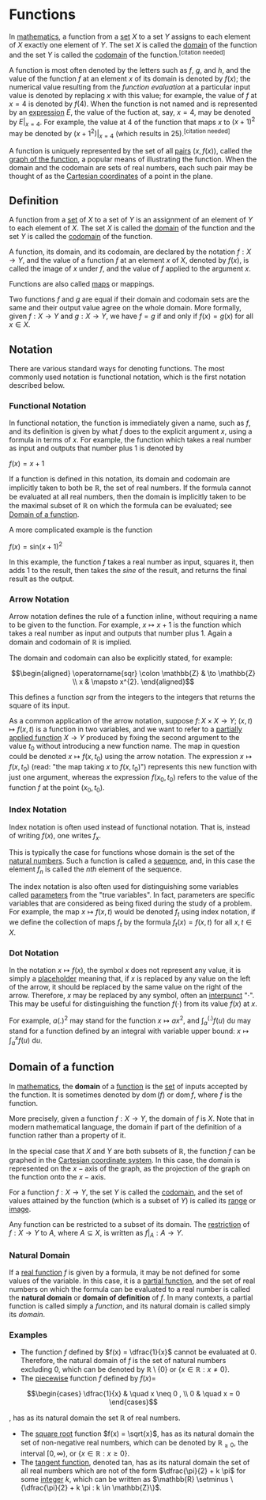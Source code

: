# Functions

In [mathematics](https://en.wikipedia.org/wiki/Mathematics), a function from a [set](https://en.wikipedia.org/wiki/Set_(mathematics)) $X$ to a set $Y$ assigns to each element of $X$ exactly one element of $Y$. The set $X$ is called the [domain](https://en.wikipedia.org/wiki/Domain_of_a_function) of the function and the set $Y$ is called the [codomain](https://en.wikipedia.org/wiki/Codomain) of the $\mathrm{function.}^\mathrm{[citation\ needed]}$

A function is most often denoted by the letters such as $f$, $g$, and $h$, and the value of the function $f$ at an element $x$ of its domain is denoted by $f(x)$; the numerical value resulting from the _function evaluation_ at a particular input value is denoted by replacing $x$ with this value; for example, the value of $f$ at $x=4$ is denoted by $f(4)$. When the function is not named and is represented by an [expression](https://en.wikipedia.org/wiki/Expression_(mathematics)) $E$, the value of the fuction at, say, $x=4$, may be denoted by $E\vert_{x=4}$. For example, the value at $4$ of the function that maps $x$ to $(x+1)^2$ may be denoted by $(x+1^2)\vert_{x=4}$ $\mathrm{(which\ results\ in\ 25).}^\mathrm{[citation\ needed]}$

A function is uniquely represented by the set of all [pairs](https://en.wikipedia.org/wiki/Pair_(mathematics)) $(x, f(x))$, called the [graph of the function](https://en.wikipedia.org/wiki/Graph_of_a_function), a popular means of illustrating the function. When the domain and the codomain are sets of real numbers, each such pair may be thought of as the [Cartesian coordinates](https://en.wikipedia.org/wiki/Cartesian_coordinates) of a point in the plane.

## Definition

A function from a [set](https://en.wikipedia.org/wiki/Set_(mathematics)) of $X$ to a set of $Y$ is an assignment of an element of $Y$ to each element of $X$. The set $X$ is called the [domain](https://en.wikipedia.org/wiki/Domain_of_a_function) of the function and the set $Y$ is called the [codomain](https://en.wikipedia.org/wiki/Codomain) of the function.

A function, its domain, and its codomain, are declared by the notation $f:X \to Y$, and the value of a function $f$ at an element $x$ of $X$, denoted by $f(x)$, is called the image of $x$ under $f$, and the value of $f$ applied to the argument $x$.

Functions are also called [maps](https://en.wikipedia.org/wiki/Map_(mathematics)) or mappings.

Two functions $f$ and $g$ are equal if their domain and codomain sets are the same and their output value agree on the whole domain. More formally, given $f:X \to Y$ and $g:X \to Y$, we have $f = g$ if and only if $f(x)=g(x)$ for all $x \in X$.

## Notation

There are various standard ways for denoting functions. The most commonly used notation is functional notation, which is the first notation described below.

### __Functional Notation__

In functional notation, the function is immediately given a name, such as $f$, and its definition is given by what $f$ does to the explicit argument $x$, using a formula in terms of $x$. For example, the function which takes a real number as input and outputs that number plus $1$ is denoted by

$f(x) = x+1$

If a function is defined in this notation, its domain and codomain are implicitly taken to both be $\mathbb{R}$, the set of real numbers. If the formula cannot be evaluated at all real numbers, then the domain is implicitly taken to be the maximal subset of $\mathbb{R}$ on which the formula can be evaluated; see [Domain of a function](https://en.wikipedia.org/wiki/Domain_of_a_function).

A more complicated example is the function

$f(x)= \mathrm{sin}(x+1)^2$

In this example, the function $f$ takes a real number as input, squares it, then adds $1$ to the result, then takes the $sine$ of the result, and returns the final result as the output.

### __Arrow Notation__

Arrow notation defines the rule of a function inline, without requiring a name to be given to the function. For example, $x \mapsto x+1$ is the function which takes a real number as input and outputs that number plus $1$. Again a domain and codomain of $\mathbb{R}$ is implied.

The domain and codomain can also be explicitly stated, for example:

```math
\begin{aligned}
\operatorname{sqr} \colon \mathbb{Z} & \to \mathbb{Z} \\
x & \mapsto x^{2}.
\end{aligned}
```

This defines a function $sqr$ from the integers to the integers that returns the square of its input.

As a common application of the arrow notation, suppose $f \colon X \times X \to Y; \;(x,t) \mapsto f(x,t)$ is a function in two variables, and we want to refer to a [partially applied function](https://en.wikipedia.org/wiki/Partial_application) $X \to Y$ produced by fixing the second argument to the value $t_{0}$ without introducing a new function name. The map in question could be denoted $x \mapsto f(x,t_{0})$ using the arrow notation. The expression $x \mapsto f(x,t_{0})$ (read: "the map taking $x$ to $f(x, t_{0})$") represents this new function with just one argument, whereas the expression $f(x_{0}, t_{0})$ refers to the value of the function $f$ at the point $(x_{0}, t_{0})$.

### __Index Notation__

Index notation is often used instead of functional notation. That is, instead of writing $f(x)$, one writes $f_{x}$.

This is typically the case for functions whose domain is the set of the [natural numbers](https://en.wikipedia.org/wiki/Natural_number). Such a function is called a [sequence](https://en.wikipedia.org/wiki/Sequence_(mathematics)), and, in this case the element $f_{n}$ is called the $nth$ element of the sequence.

The index notation is also often used for distinguishing some variables called [parameters](https://en.wikipedia.org/wiki/Parameter) from the "true variables". In fact, parameters are specific variables that are considered as being fixed during the study of a problem. For example, the map $x \mapsto f(x,t)$ would be denoted $f_{t}$ using index notation, if we define the collection of maps $f_{t}$ by the formula $f_{t}(x)=f(x, t)$ for all $x, t \in X$.

### __Dot Notation__

In the notation $x \mapsto f(x)$, the symbol $x$ does not represent any value, it is simply a [placeholder](https://en.wikipedia.org/wiki/Placeholder_name) meaning that, if $x$ is replaced by any value on the left of the arrow, it should be replaced by the same value on the right of the arrow. Therefore, $x$ may be replaced by any symbol, often an [interpunct](https://en.wikipedia.org/wiki/Interpunct) "$⋅$". This may be useful for distinguishing the function $f(⋅)$ from its value $f(x)$ at $x$.

For example, $a(.)^2$ may stand for the function $x \mapsto ax^2$, and $\int_a^\mathrm{(.)} f(u) \: \mathrm{d}u$ may stand for a function defined by an integral with variable upper bound: $x \mapsto \int_a^x f(u) \: \mathrm{d}u$.

## Domain of a function

In [mathematics](https://en.wikipedia.org/wiki/Mathematics), the __domain__ of a [function](https://en.wikipedia.org/wiki/Function_(mathematics)) is the [set](https://en.wikipedia.org/wiki/Set_(mathematics)) of inputs accepted by the function. It is sometimes denoted by $\operatorname{dom}(f)$ or $\operatorname{dom} f$, where $f$ is the function.

More precisely, given a function $f: X \to Y$, the domain of $f$ is $X$. Note that in modern mathematical language, the domain if part of the definition of a function rather than a property of it.

In the special case that $X$ and $Y$ are both subsets of $\mathbb{R}$, the function $f$ can be graphed in the [Cartesian coordinate system](https://en.wikipedia.org/wiki/Cartesian_coordinate_system). In this case, the domain is represented on the $x- \mathrm{axis}$ of the graph, as the projection of the graph on the function onto the $x- \mathrm{axis}$.

For a function $f: X \to Y$, the set $Y$ is called the [codomain](https://en.wikipedia.org/wiki/Codomain), and the set of values attained by the function (which is a subset of $Y$) is called its [range](https://en.wikipedia.org/wiki/Range_of_a_function) or [image](https://en.wikipedia.org/wiki/Image_(mathematics)).

Any function can be restricted to a subset of its domain. The [restriction](https://en.wikipedia.org/wiki/Restriction_(mathematics)) of $f: X \to Y$ to $A$, where $A \subseteq X$, is written as $f \vert_{A}: A \to Y$.

### Natural Domain

If a [real function](https://en.wikipedia.org/wiki/Real_function) $f$ is given by a formula, it may be not defined for some values of the variable. In this case, it is a [partial function](https://en.wikipedia.org/wiki/Partial_function), and the set of real numbers on which the formula can be evaluated to a real number is called the __natural domain__ or __domain of definition__ of $f$. In many contexts, a partial function is called simply a _function_, and its natural domain is called simply its _domain_.

### __Examples__

* The function $f$ defined by $f(x) = \dfrac{1}{x}$ cannot be evaluated at $0$. Therefore, the natural domain of $f$ is the set of natural numbers excluding $0$, which can be denoted by $\mathbb{R} \setminus \{0\}$ or $\{x \in \mathbb{R} : x \neq 0\}$.
* The [piecewise](https://en.wikipedia.org/wiki/Piecewise) function $f$ defined by $f(x)=$
```math
\begin{cases}
\dfrac{1}{x} & \quad x \neq 0 , \\
0 & \quad x = 0
\end{cases}
```
  , has as its natural domain the set $\mathbb{R}$ of real numbers.
* The [square root](https://en.wikipedia.org/wiki/Square_root) function $f(x) = \sqrt{x}$, has as its natural domain the set of non-negative real numbers, which can be denoted by $\mathbb{R}_{\geq 0}$, the interval $[0, \infty)$, or $\{x \in \mathbb{R} : x \geq 0\}$.
* The [tangent function](https://en.wikipedia.org/wiki/Tangent_function), denoted $\mathrm{tan}$, has as its natural domain the set of all real numbers which are not of the form $\dfrac{\pi}{2} + k \pi$ for some [integer](https://en.wikipedia.org/wiki/Integer) $k$, which can be written as $\mathbb{R} \setminus \{\dfrac{\pi}{2} + k \pi : k \in \mathbb{Z}\}$.